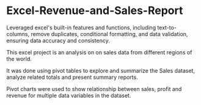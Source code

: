 # Excel-Revenue-and-Sales-Report
Leveraged excel's built-in features and functions, including text-to-columns, remove duplicates, conditional formatting, and data validation, ensuring data accuracy and consistency.

This excel project is an analysis on on sales data from different regions of the world.

It was done using pivot tables to explore and summarize the Sales dataset, analyze related totals and present summary reports.

Pivot charts were used to show relationship between sales, profit and revenue for multiple data variables in the dataset.

